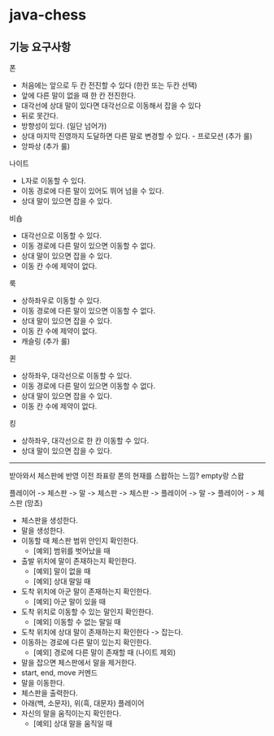 # java-chess

## 기능 요구사항
 
폰
- 처음에는 앞으로 두 칸 전진할 수 있다 (한칸 또는 두칸 선택)
- 앞에 다른 말이 없을 때 한 칸 전진한다.
- 대각선에 상대 말이 있다면 대각선으로 이동해서 잡을 수 있다
- 뒤로 못간다.
- 방향성이 있다. (일단 넘어가)
- 상대 마지막 진영까지 도달하면 다른 말로 변경할 수 있다. - 프로모션 (추가 룰)
- 앙파상 (추가 룰)

나이트
- L자로 이동할 수 있다.
- 이동 경로에 다른 말이 있어도 뛰어 넘을 수 있다.
- 상대 말이 있으면 잡을 수 있다.

비숍
- 대각선으로 이동할 수 있다.
- 이동 경로에 다른 말이 있으면 이동할 수 없다.
- 상대 말이 있으면 잡을 수 있다.
- 이동 칸 수에 제약이 없다.

룩
- 상하좌우로 이동할 수 있다.
- 이동 경로에 다른 말이 있으면 이동할 수 없다.
- 상대 말이 있으면 잡을 수 있다.
- 이동 칸 수에 제약이 없다.
- 캐슬링 (추가 룰)

퀸
- 상하좌우, 대각선으로 이동할 수 있다.
- 이동 경로에 다른 말이 있으면 이동할 수 없다.
- 상대 말이 있으면 잡을 수 있다.
- 이동 칸 수에 제약이 없다.

킹
- 상하좌우, 대각선으로 한 칸 이동할 수 있다.
- 상대 말이 있으면 잡을 수 있다.
---


받아와서 체스판에 반영
이전 좌표랑 폰의 현재를 스왑하는 느낌? empty랑 스왑

플레이어 -> 체스판 -> 말 -> 체스판 ->
체스판 -> 플레이어 -> 말 -> 플레이어 - > 체스판 (망쵸)
 
- 체스판을 생성한다.
- 말을 생성한다.
- 이동할 때 체스판 범위 안인지 확인한다.
    - [예외] 범위를 벗어났을 때
- 출발 위치에 말이 존재하는지 확인한다.
    - [예외] 말이 없을 때
    - [예외] 상대 말일 때
- 도착 위치에 아군 말이 존재하는지 확인한다.
    - [예외] 아군 말이 있을 때
- 도착 위치로 이동할 수 있는 말인지 확인한다.
    - [예외] 이동할 수 없는 말일 때
- 도착 위치에 상대 말이 존재하는지 확인한다 -> 잡는다.
- 이동하는 경로에 다른 말이 있는지 확인한다.
    - [예외] 경로에 다른 말이 존재할 때 (나이트 제외)
- 말을 잡으면 체스판에서 말을 제거한다.
- start, end, move 커멘드
- 말을 이동한다.
- 체스판을 출력한다.
- 아래(백, 소문자), 위(흑, 대문자) 플레이어
- 자신의 말을 움직이는지 확인한다.
  - [예외] 상대 말을 움직일 때

